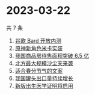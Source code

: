 # 2023-03-22

共 7 条

<!-- BEGIN ZHIHUSEARCH -->
<!-- 最后更新时间 Wed Mar 22 2023 23:13:23 GMT+0800 (China Standard Time) -->
1. [谷歌 Bard 开放内测](https://www.zhihu.com/search?q=谷歌%20Bard%20开放内测)
1. [原神新角色米卡实装](https://www.zhihu.com/search?q=原神新角色米卡实装)
1. [我国商品房待售面积突破 6.5 亿](https://www.zhihu.com/search?q=我国商品房待售面积突破%206.5%20亿)
1. [北方最大规模沙尘天来袭](https://www.zhihu.com/search?q=北方最大规模沙尘天来袭)
1. [适合春分节气的文案](https://www.zhihu.com/search?q=适合春分节气的文案)
1. [我国罐头出口量持续增长](https://www.zhihu.com/search?q=我国罐头出口量持续增长)
1. [新版出生医学证明将启用](https://www.zhihu.com/search?q=新版出生医学证明将启用)
<!-- END ZHIHUSEARCH -->
